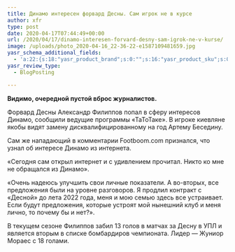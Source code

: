 ```yaml
---
title: Динамо интересен форвард Десны. Сам игрок не в курсе
author: xfr
type: post
date: 2020-04-17T07:44:49+00:00
url: /2020/04/17/dinamo-interesen-forvard-desny-sam-igrok-ne-v-kurse/
image: /uploads/photo_2020-04-16_22-36-22-e1587109481659.jpg
yasr_schema_additional_fields:
  - 'a:22:{s:18:"yasr_product_brand";s:0:"";s:16:"yasr_product_sku";s:0:"";s:37:"yasr_product_global_identifier_select";s:5:"gtin8";s:36:"yasr_product_global_identifier_value";s:0:"";s:18:"yasr_product_price";s:0:"";s:27:"yasr_product_price_currency";s:0:"";s:30:"yasr_product_price_valid_until";s:0:"";s:31:"yasr_product_price_availability";s:12:"Discontinued";s:22:"yasr_product_price_url";s:0:"";s:26:"yasr_localbusiness_address";s:0:"";s:29:"yasr_localbusiness_pricerange";s:0:"";s:28:"yasr_localbusiness_telephone";s:0:"";s:20:"yasr_recipe_cooktime";s:0:"";s:23:"yasr_recipe_description";s:0:"";s:20:"yasr_recipe_keywords";s:0:"";s:21:"yasr_recipe_nutrition";s:0:"";s:20:"yasr_recipe_preptime";s:0:"";s:26:"yasr_recipe_recipecategory";s:0:"";s:25:"yasr_recipe_recipecuisine";s:0:"";s:28:"yasr_recipe_recipeingredient";s:0:"";s:30:"yasr_recipe_recipeinstructions";s:0:"";s:17:"yasr_recipe_video";s:0:"";}'
yasr_review_type:
  - BlogPosting

---
```

**Видимо, очередной пустой вброс журналистов.**

Форвард Десны Александр Филиппов попал в сферу интересов Динамо, сообщили ведущие программы «ТаТоТаке». В игроке киевляне якобы видят замену дисквалифицированному на год Артему Беседину.

Сам же нападающий в комментарии Footboom.com признался, что узнал об интересе Динамо из интернета.

«Сегодня сам открыл интернет и с удивлением прочитал. Никто ко мне не обращался из Динамо».

«Очень надеюсь улучшить свои личные показатели. А во-вторых, все предложения были на уровне разговоров. Я продлил контракт с &#171;Десной&#187; до лета 2022 года, меня и мою семью здесь все устраивает. Если будут предложения, которые устроят мой нынешний клуб и меня лично, то почему бы и нет?».

В текущем сезоне Филиппов забил 13 голов в матчах за Десну в УПЛ и является вторым в списке бомбардиров чемпионата. Лидер &#8212; Жуниор Мораес с 18 голами.